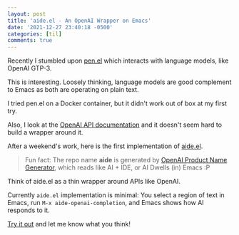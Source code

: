 ```yaml
---
layout: post
title: 'aide.el - An OpenAI Wrapper on Emacs'
date: '2021-12-27 23:40:18 -0500'
categories: [til]
comments: true
---
```


Recently I stumbled upon [pen.el](https://github.com/semiosis/pen.el) which interacts with language models, like OpenAI GTP-3. 

This is interesting. Loosely thinking, language models are good complement to Emacs as both are operating on plain text.

I tried pen.el on a Docker container, but it didn't work out of box at my first try.

Also, I look at the [OpenAI API documentation](https://beta.openai.com/docs/api-reference/introduction) and it doesn't seem hard to build a wrapper around it.

After a weekend's work, here is the first implementation of [aide.el](https://github.com/junjizhi/aide.el). 

  > Fun fact: The repo name __aide__ is generated by [OpenAI Product Name Generator](https://beta.openai.com/examples/default-product-name-gen), which reads like AI + IDE, or AI Dwells (in) Emacs :P
  
Think of aide.el as a thin wrapper around APIs like OpenAI.

Currently `aide.el` implementation is minimal: You select a region of text in Emacs, run `M-x aide-openai-completion`, and Emacs shows how AI responds to it.

  
[Try it out](https://github.com/junjizhi/aide.el) and let me know what you think!


